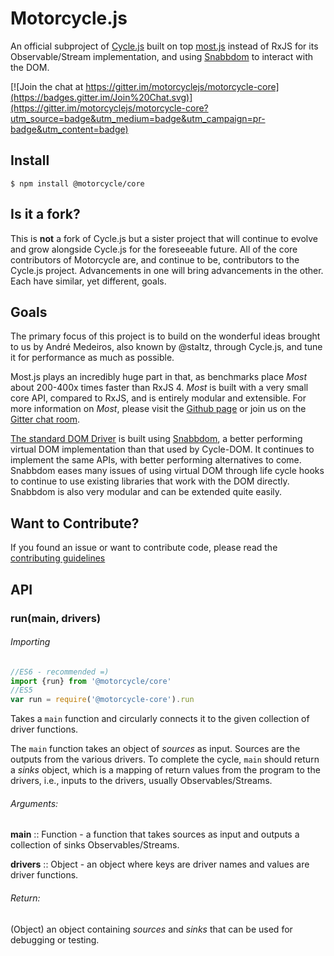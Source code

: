 # Motorcycle.js

 An official subproject of [Cycle.js](http://cycle.js.org) built 
 on top [most.js](https://github.com/cujojs/most) instead of RxJS 
 for its Observable/Stream implementation, and using 
 [Snabbdom](https://github.com/paldepind/snabbdom) to interact 
 with the DOM.

[![Join the chat at https://gitter.im/motorcyclejs/motorcycle-core](https://badges.gitter.im/Join%20Chat.svg)](https://gitter.im/motorcyclejs/motorcycle-core?utm_source=badge&utm_medium=badge&utm_campaign=pr-badge&utm_content=badge)

## Install
```
$ npm install @motorcycle/core
```

## Is it a fork?

This is **not** a fork of Cycle.js but a sister project that will 
continue to evolve and grow alongside Cycle.js for 
the foreseeable future. All of the core contributors 
of Motorcycle are, and continue to be, contributors 
to the Cycle.js project. Advancements in one will bring 
advancements in the other. Each have similar, 
yet different, goals.

## Goals

The primary focus of this project is to build on the wonderful 
ideas brought to us by André Medeiros, also known by @staltz, 
through Cycle.js, and tune it for performance as much as possible.

 Most.js plays an incredibly huge part in that, as benchmarks 
 place *Most* about 200-400x times faster than RxJS 4. *Most* 
 is built with a very small core API, compared to RxJS, 
 and is entirely modular and extensible. For more information 
 on *Most*, please visit the [Github page](https://github.com/cujojs/most) 
 or join us on the [Gitter chat room](https://gitter.im/cujojs/most).

[The standard DOM Driver][motorcycle-dom] is built using 
[Snabbdom][snabbdom], a better performing virtual DOM
implementation than that used by Cycle-DOM. It continues 
to implement the same APIs, with better performing alternatives 
to come. Snabbdom eases many issues of using virtual DOM through 
life cycle hooks to continue to use existing libraries that work 
with the DOM directly. Snabbdom is also very modular 
and can be extended quite easily.

## Want to Contribute?

If you found an issue or want to contribute code, please read 
the [contributing guidelines][contributing]

## API

### run(main, drivers)

###### Importing
```js
//ES6 - recommended =)
import {run} from '@motorcycle/core'
//ES5
var run = require('@motorcycle-core').run
```

Takes a `main` function and circularly connects it to the given 
collection of driver functions.

The `main` function takes an object of *sources* as input. Sources 
are the outputs from the various drivers. To complete the cycle, 
`main` should return a *sinks* object, which is a mapping 
of return values from the program to the drivers, i.e., inputs 
to the drivers, usually Observables/Streams.

###### Arguments:

**main** :: Function - a function that takes sources as input 
and outputs a collection of sinks Observables/Streams.

**drivers** :: Object - an object where keys are driver names 
and values are driver functions.

###### Return:

(Object) an object containing *sources* and *sinks* that 
can be used for debugging or testing.



[motorcycle-dom]: https://github.com/motorcyclejs/motorcycle-dom
[snabbdom]: https://github.com/paldepind/snabbdom
[contributing]: https://github.com/motorcyclejs/motorcycle/blob/master/CONTRIBUTING.md
